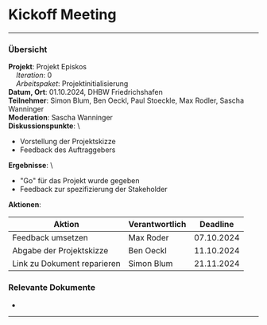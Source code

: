# Kickoff Meeting

---

### Übersicht

**Projekt**: Projekt Episkos \
&nbsp;&nbsp;&nbsp;&nbsp;_Iteration_: 0 \
&nbsp;&nbsp;&nbsp;&nbsp;_Arbeitspaket_: Projektinitialisierung \
**Datum, Ort**: 01.10.2024, DHBW Friedrichshafen\
**Teilnehmer**: Simon Blum, Ben Oeckl, Paul Stoeckle, Max Rodler, Sascha Wanninger\
**Moderation**: Sascha Wanninger\
**Diskussionspunkte**: \

- Vorstellung der Projektskizze
- Feedback des Auftraggebers

**Ergebnisse**: \

- "Go" für das Projekt wurde gegeben
- Feedback zur spezifizierung der Stakeholder

**Aktionen**:

| Aktion                      | Verantwortlich | Deadline   |
|-----------------------------|----------------|------------|
| Feedback umsetzen           | Max Roder      | 07.10.2024 |
| Abgabe der Projektskizze    | Ben Oeckl      | 11.10.2024 |
| Link zu Dokument reparieren | Simon Blum     | 21.11.2024 | 

### Relevante Dokumente

- [](Projektskizze.md)

---
